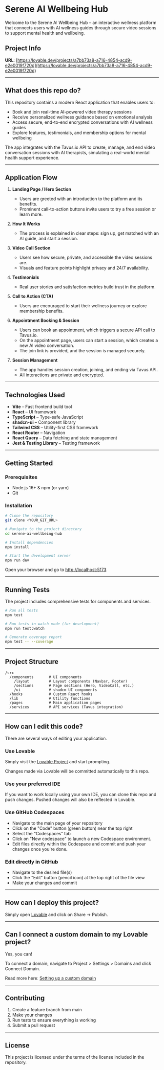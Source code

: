 # Serene AI Wellbeing Hub

Welcome to the Serene AI Wellbeing Hub – an interactive wellness platform that connects users with AI wellness guides through secure video sessions to support mental health and wellbeing.

## Project Info

**URL**: [https://lovable.dev/projects/a7bb73a8-a716-4854-acd9-e2e0019f720d](https://lovable.dev/projects/a7bb73a8-a716-4854-acd9-e2e0019f720d)

---

## What does this repo do?

This repository contains a modern React application that enables users to:

- Book and join real-time AI-powered video therapy sessions
- Receive personalized wellness guidance based on emotional analysis
- Access secure, end-to-end encrypted conversations with AI wellness guides
- Explore features, testimonials, and membership options for mental wellbeing

The app integrates with the Tavus.io API to create, manage, and end video conversation sessions with AI therapists, simulating a real-world mental health support experience.

---

## Application Flow

1. **Landing Page / Hero Section**
   - Users are greeted with an introduction to the platform and its benefits.
   - Prominent call-to-action buttons invite users to try a free session or learn more.

2. **How It Works**
   - The process is explained in clear steps: sign up, get matched with an AI guide, and start a session.

3. **Video Call Section**
   - Users see how secure, private, and accessible the video sessions are.
   - Visuals and feature points highlight privacy and 24/7 availability.

4. **Testimonials**
   - Real user stories and satisfaction metrics build trust in the platform.

5. **Call to Action (CTA)**
   - Users are encouraged to start their wellness journey or explore membership benefits.

6. **Appointment Booking & Session**
   - Users can book an appointment, which triggers a secure API call to Tavus.io.
   - On the appointment page, users can start a session, which creates a new AI video conversation.
   - The join link is provided, and the session is managed securely.

7. **Session Management**
   - The app handles session creation, joining, and ending via Tavus API.
   - All interactions are private and encrypted.

---

## Technologies Used

- **Vite** – Fast frontend build tool
- **React** – UI framework
- **TypeScript** – Type-safe JavaScript
- **shadcn-ui** – Component library
- **Tailwind CSS** – Utility-first CSS framework
- **React Router** – Navigation
- **React Query** – Data fetching and state management
- **Jest & Testing Library** – Testing framework

---

## Getting Started

### Prerequisites

- Node.js 16+ & npm (or yarn)
- Git

### Installation

```sh
# Clone the repository
git clone <YOUR_GIT_URL>

# Navigate to the project directory
cd serene-ai-wellbeing-hub

# Install dependencies
npm install

# Start the development server
npm run dev
```

Open your browser and go to [http://localhost:5173](http://localhost:5173)

---

## Running Tests

The project includes comprehensive tests for components and services.

```sh
# Run all tests
npm test

# Run tests in watch mode (for development)
npm run test:watch

# Generate coverage report
npm test -- --coverage
```

---

## Project Structure

```
/src
  /components       # UI components
    /layout         # Layout components (Navbar, Footer)
    /sections       # Page sections (Hero, VideoCall, etc.)
    /ui             # shadcn UI components
  /hooks            # Custom React hooks
  /lib              # Utility functions
  /pages            # Main application pages
  /services         # API services (Tavus integration)
```

---

## How can I edit this code?

There are several ways of editing your application.

### Use Lovable

Simply visit the [Lovable Project](https://lovable.dev/projects/a7bb73a8-a716-4854-acd9-e2e0019f720d) and start prompting.

Changes made via Lovable will be committed automatically to this repo.

### Use your preferred IDE

If you want to work locally using your own IDE, you can clone this repo and push changes. Pushed changes will also be reflected in Lovable.

### Use GitHub Codespaces

- Navigate to the main page of your repository
- Click on the "Code" button (green button) near the top right
- Select the "Codespaces" tab
- Click on "New codespace" to launch a new Codespace environment.
- Edit files directly within the Codespace and commit and push your changes once you're done.

### Edit directly in GitHub

- Navigate to the desired file(s)
- Click the "Edit" button (pencil icon) at the top right of the file view
- Make your changes and commit

---

## How can I deploy this project?

Simply open [Lovable](https://lovable.dev/projects/a7bb73a8-a716-4854-acd9-e2e0019f720d) and click on Share -> Publish.

---

## Can I connect a custom domain to my Lovable project?

Yes, you can!

To connect a domain, navigate to Project > Settings > Domains and click Connect Domain.

Read more here: [Setting up a custom domain](https://docs.lovable.dev/tips-tricks/custom-domain#step-by-step-guide)

---

## Contributing

1. Create a feature branch from main
2. Make your changes
3. Run tests to ensure everything is working
4. Submit a pull request

---

## License

This project is licensed under the terms of the license included in the repository.
